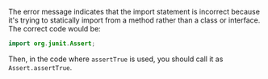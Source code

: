 The error message indicates that the import statement is incorrect because it's trying to statically import from a method rather than a class or interface. The correct code would be:

```java
import org.junit.Assert;
```

Then, in the code where `assertTrue` is used, you should call it as `Assert.assertTrue`.